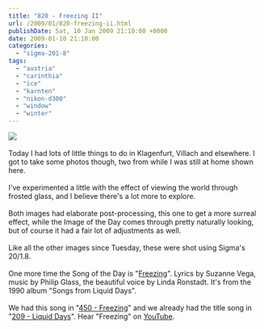 ```yaml
---
title: "820 - Freezing II"
url: /2009/01/820-freezing-ii.html
publishDate: Sat, 10 Jan 2009 21:10:00 +0000
date: 2009-01-10 21:10:00
categories: 
  - "sigma-201-8"
tags: 
  - "austria"
  - "carinthia"
  - "ice"
  - "karnten"
  - "nikon-d300"
  - "window"
  - "winter"
---
```

<a href="https://d25zfm9zpd7gm5.cloudfront.net/1200x1200/2009/20090110_105336_ps.jpg" target="_blank"><img src="https://d25zfm9zpd7gm5.cloudfront.net/0600x0600/2009/20090110_105336_ps.jpg"/></a><br/><br/>Today I had lots of little things to do in Klagenfurt, Villach and elsewhere. I got to take some photos though, two from while I was still at home shown here. <br/><br/>I've experimented a little with the effect of viewing the world through frosted glass, and I believe there's a lot more to explore.<br/><br/><a href="https://d25zfm9zpd7gm5.cloudfront.net/1200x1200/2009/20090110_105216_ps.jpg" target="_blank"><img alt="" border="0" src="https://d25zfm9zpd7gm5.cloudfront.net/0150x0150/2009/20090110_105216_ps.jpg" style="margin: 0pt 10px 0pt 0px; float: left;"/></a> Both images had elaborate post-processing, this one to get a more surreal effect, while the Image of the Day comes through pretty naturally looking, but of course it had a fair lot of adjustments as well.<br/><br/> Like all the other images since Tuesday, these were shot using Sigma's 20/1.8.<br/><br/>One more time the Song of the Day is "<a href="http://www.glasspages.org/liquidlyrics.html" target="_blank">Freezing</a>". Lyrics by Suzanne Vega, music by Philip Glass, the beautiful voice by Linda Ronstadt. It's from the 1990 album "Songs from Liquid Days". <br/><br/>We had this song in "<a href="/2008/01/450-freezing.html" target="_blank">450 - Freezing</a>" and we already had the title song in "<a href="/2007/05/209-liquid-days.html">209 - Liquid Days</a>". Hear "Freezing" on <a href="http://www.youtube.com/watch?v=K2YcFcunLF8" target="_blank">YouTube</a>.

